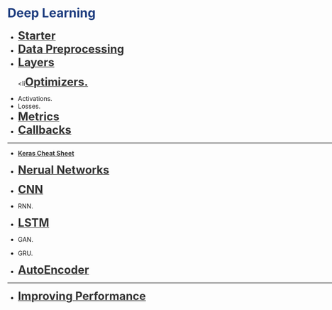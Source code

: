 <h1 style='color:#1E3D7F'>Deep Learning</h1>

<div style='width:1000px;margin:auto'>

<ul>
<li><a href="1_DL_starter.html"><span style='color:#333;font-weight:bold;font-size:25px'>Starter</span></a></li>

<li><a href="2_DL_data_preprocessing.html"><span style='color:#333;font-weight:bold;font-size:25px'>Data Preprocessing</span></a> </li>

<li><a href="3_DL_layers.html"><span style='color:#333;font-weight:bold;font-size:25px'>Layers</span></a> </li>

<li<a href="4_DL_Optimizers.html"><span style='color:#333;font-weight:bold;font-size:25px'>Optimizers.</span></a></li>

<li>Activations.</li>

<li>Losses. </li>

<li><a href="4_2_DL_Metrics.html"><span style='color:#333;font-weight:bold;font-size:25px'>Metrics</span></a></li>

<li><a href="4_8_Callbacks.html"><span style='color:#333;font-weight:bold;font-size:25px'>Callbacks</a></li>
</ul>

<hr />

<ul>
<li><p><a href="chrome-extension://oemmndcbldboiebfnladdacbdfmadadm/https://s3.amazonaws.com/assets.datacamp.com/blog_assets/Keras_Cheat_Sheet_Python.pdf"><b style='color:#333'>Keras Cheat Sheet</b></a> </p></li>

<li><p><a href="5_DL_Neural_Networks.html"><span style='color:#333;font-weight:bold;font-size:25px'>Nerual Networks</span></a> </p></li>

<li><p><a href="6_DL_CNN.html"><font style='color:#333;font-weight:bold;font-size:25px'>CNN</font></a> </p></li>

<li><p>RNN.</p></li>

<li><p><a href="7_DL_LSTM.html"><font style='color:#333;font-weight:bold;font-size:25px'>LSTM</font></a> </p></li>

<li><p>GAN.</p></li>

<li><p>GRU.</p></li>

<li><p><a href="10_0_DL_AutoEncoder.html"><font style='color:#333;font-weight:bold;font-size:25px'>AutoEncoder</font></a> </p></li>
</ul>

<hr>

<ul>
<li><a href="10_DL_Improving.html"><font style='color:#333;font-weight:bold;font-size:25px'>Improving Performance</font></a> </li>
</ul>
</div>
 